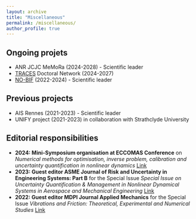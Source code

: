 ```yaml
---
layout: archive
title: "Miscellaneous"
permalink: /miscellaneous/
author_profile: true
---
```


## Ongoing projets
- ANR JCJC MeMoRa (2024-2028) - Scientific leader
- [TRACES](https://traces-project.eu/) Doctoral Network (2024-2027)
- [NO-BIF](https://www.inria.fr/en/no-bif) (2022-2024) - Scientific leader

## Previous projects
- AIS Rennes (2021-2023) - Scientific leader
- UNIFY project (2021-2023) in collaboration with Strathclyde University
  
## Editorial responsibilities

- **2024: Mini-Symposium organisation at ECCOMAS Conference** on _Numerical methods for optimisation, inverse problem, calibration and uncertainty quantification in nonlinear dynamics_ [Link](https://eccomas2024.org/event/area/4eeb0d55-5968-11ee-a4f3-000c29ddfc0c)
- **2023: Guest editor ASME Journal of Risk and Uncertainty in Engineering Systems: Part B**  for the Special Issue _Special Issue on Uncertainty Quantification \& Management in Nonlinear Dynamical Systems in Aerospace and Mechanical Engineering_ [Link](https://doi.org/10.1115/1.4063301)
- **2022: Guest editor MDPI Journal Applied Mechanics** for the Special Issue _Vibrations and Friction: Theoretical, Experimental and Numerical Studies_ [Link](https://www.mdpi.com/journal/applmech/special_issues/Vibrations_Friction)
